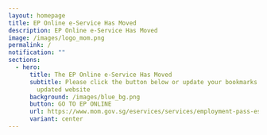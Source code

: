```yaml
---
layout: homepage
title: EP Online e-Service Has Moved
description: EP Online e-Service Has Moved
image: /images/logo_mom.png
permalink: /
notification: ""
sections:
  - hero:
      title: The EP Online e-Service Has Moved
      subtitle: Please click the button below or update your bookmarks to access our
        updated website
      background: /images/blue_bg.png
      button: GO TO EP ONLINE
      url: https://www.mom.gov.sg/eservices/services/employment-pass-eservice
      variant: center
---
```

